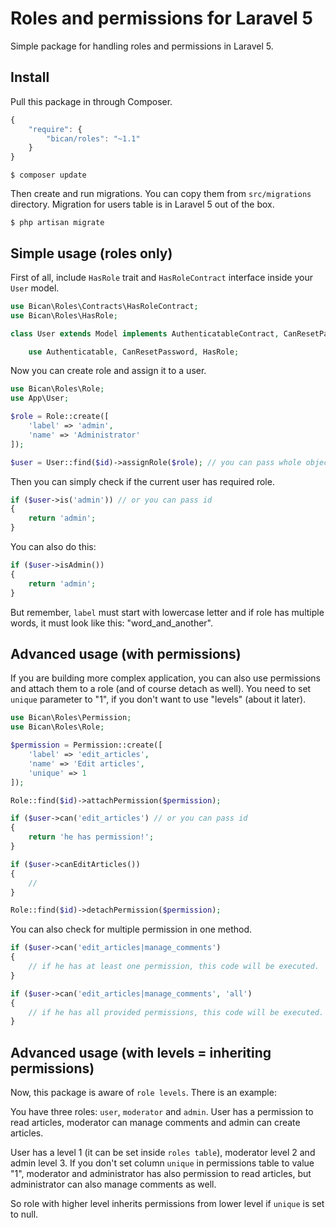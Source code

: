 # Roles and permissions for Laravel 5

Simple package for handling roles and permissions in Laravel 5.

## Install

Pull this package in through Composer.

```js
{
    "require": {
        "bican/roles": "~1.1"
    }
}
```

    $ composer update

Then create and run migrations. You can copy them from `src/migrations` directory. Migration for users table is in Laravel 5 out of the box.

    $ php artisan migrate

## Simple usage (roles only)

First of all, include `HasRole` trait and `HasRoleContract` interface inside your `User` model.

```php
use Bican\Roles\Contracts\HasRoleContract;
use Bican\Roles\HasRole;

class User extends Model implements AuthenticatableContract, CanResetPasswordContract, HasRoleContract {

	use Authenticatable, CanResetPassword, HasRole;
```

Now you can create role and assign it to a user.

```php
use Bican\Roles\Role;
use App\User;

$role = Role::create([
    'label' => 'admin',
    'name' => 'Administrator'
]);

$user = User::find($id)->assignRole($role); // you can pass whole object, or just id
```

Then you can simply check if the current user has required role.

```php
if ($user->is('admin')) // or you can pass id
{
    return 'admin';
}
```

You can also do this:

```php
if ($user->isAdmin())
{
    return 'admin';
}
```
But remember, `label` must start with lowercase letter and if role has multiple words, it must look like this: "word_and_another".

## Advanced usage (with permissions)

If you are building more complex application, you can also use permissions and attach them to a role (and of course detach as well).
You need to set `unique` parameter to "1", if you don't want to use "levels" (about it later).

```php
use Bican\Roles\Permission;
use Bican\Roles\Role;

$permission = Permission::create([
    'label' => 'edit_articles',
    'name' => 'Edit articles',
    'unique' => 1
]);

Role::find($id)->attachPermission($permission);

if ($user->can('edit_articles') // or you can pass id
{
    return 'he has permission!';
}

if ($user->canEditArticles())
{
    //
}

Role::find($id)->detachPermission($permission);
```

You can also check for multiple permission in one method.

```php
if ($user->can('edit_articles|manage_comments')
{
    // if he has at least one permission, this code will be executed.
}

if ($user->can('edit_articles|manage_comments', 'all')
{
    // if he has all provided permissions, this code will be executed.
}
```

## Advanced usage (with levels = inheriting permissions)

Now, this package is aware of `role levels`. There is an example:

You have three roles: `user`, `moderator` and `admin`. User has a permission to read articles, moderator can manage comments and admin can create articles.

User has a level 1 (it can be set inside `roles table`), moderator level 2 and admin level 3. If you don't set column `unique` in permissions table to value "1", moderator and administrator has also permission to read articles, but administrator can also manage comments as well.

So role with higher level inherits permissions from lower level if `unique` is set to null.


